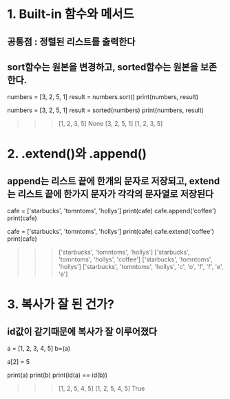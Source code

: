 # 1. Built-in 함수와 메서드
## 공통점 : 정렬된 리스트를 출력한다
## sort함수는 원본을 변경하고, sorted함수는 원본을 보존한다.
numbers = [3, 2, 5, 1]
result = numbers.sort()
print(numbers, result)

numbers = [3, 2, 5, 1]
result = sorted(numbers)
print(numbers, result)

>>>[1, 2, 3, 5] None
>>>[3, 2, 5, 1] [1, 2, 3, 5]


# 2.  .extend()와 .append()
## append는 리스트 끝에 한개의 문자로 저장되고, extend는 리스트 끝에 한가지 문자가 각각의 문자열로 저장된다
cafe = ['starbucks', 'tomntoms', 'hollys']
print(cafe)
cafe.append('coffee')
print(cafe)

cafe = ['starbucks', 'tomntoms', 'hollys']
print(cafe)
cafe.extend('coffee')
print(cafe)


>>>['starbucks', 'tomntoms', 'hollys']
>>>['starbucks', 'tomntoms', 'hollys', 'coffee']
>>>['starbucks', 'tomntoms', 'hollys']
>>>['starbucks', 'tomntoms', 'hollys', 'c', 'o', 'f', 'f', 'e', 'e']


# 3. 복사가 잘 된 건가?
## id값이 같기때문에 복사가 잘 이루어졌다
a = [1, 2, 3, 4, 5]
b=(a)

a[2] = 5

print(a)
print(b)
print(id(a) == id(b))  


>>>[1, 2, 5, 4, 5]
>>>[1, 2, 5, 4, 5]
>>>True
